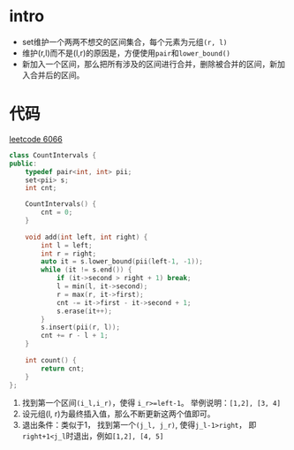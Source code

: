 # intro
- set维护一个两两不想交的区间集合，每个元素为元组`(r, l)`
- 维护(r,l)而不是(l,r)的原因是，方便使用`pair`和`lower_bound()`
- 新加入一个区间，那么把所有涉及的区间进行合并，删除被合并的区间，新加入合并后的区间。

# 代码
[leetcode 6066](https://leetcode.cn/problems/count-integers-in-intervals/)
```cpp
class CountIntervals {
public:
    typedef pair<int, int> pii;    
    set<pii> s;
    int cnt;

    CountIntervals() {
        cnt = 0;
    }
    
    void add(int left, int right) {
        int l = left;
        int r = right;
        auto it = s.lower_bound(pii(left-1, -1));
        while (it != s.end()) {
            if (it->second > right + 1) break;
            l = min(l, it->second);
            r = max(r, it->first);
            cnt -= it->first - it->second + 1;
            s.erase(it++);
        }
        s.insert(pii(r, l));
        cnt += r - l + 1;
    }
    
    int count() {
        return cnt;
    }
};
```
1. 找到第一个区间`(i_l,i_r)`，使得 `i_r>=left-1`。 举例说明：`[1,2], [3, 4]`
2. 设元组(l, r)为最终插入值，那么不断更新这两个值即可。
3. 退出条件：类似于1， 找到第一个`(j_l, j_r)`, 使得`j_l-1>right`， 即`right+1<j_l`时退出，例如`[1,2], [4, 5]`